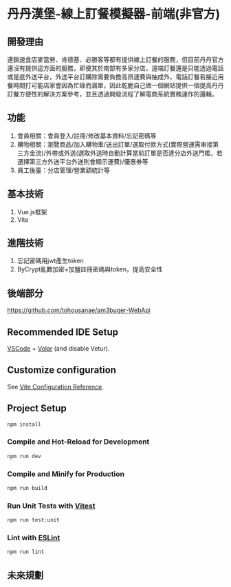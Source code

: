 # 丹丹漢堡-線上訂餐模擬器-前端(非官方)

## 開發理由
連鎖速食店麥當勞、肯德基、必勝客等都有提供線上訂餐的服務，但目前丹丹官方還沒有提供這方面的服務，即便其於南部有多家分店，遠端訂餐還是只能透過電話或是底外送平台，外送平台訂購除需要負擔高昂運費與抽成外，電話訂餐若接近用餐時間打可能店家會因為忙碌而漏單，因此乾脆自己做一個網站提供一個提高丹丹訂餐方便性的解決方案參考，並且透過開發流程了解電商系統實務運作的邏輯。

## 功能
1. 會員相關：會員登入/註冊/修改基本資料/忘記密碼等
2. 購物相關：瀏覽商品/加入購物車/送出訂單/選取付款方式(實際營運需串接第三方金流)/外帶或外送(選取外送時自動計算當前訂單是否達分店外送門檻，若選擇第三方外送平台外送則會顯示運費)/優惠券等
3. 員工後臺：分店管理/營業額統計等

## 基本技術
1. Vue.js框架
2. Vite

## 進階技術
1. 忘記密碼用jwt產生token
2. ByCrypt亂數加密+加鹽註冊密碼與token，提高安全性

## 後端部分

https://github.com/tohousanae/am3buger-WebApi

## Recommended IDE Setup

[VSCode](https://code.visualstudio.com/) + [Volar](https://marketplace.visualstudio.com/items?itemName=Vue.volar) (and disable Vetur).

## Customize configuration

See [Vite Configuration Reference](https://vitejs.dev/config/).

## Project Setup

```sh
npm install
```

### Compile and Hot-Reload for Development

```sh
npm run dev
```

### Compile and Minify for Production

```sh
npm run build
```

### Run Unit Tests with [Vitest](https://vitest.dev/)

```sh
npm run test:unit
```

### Lint with [ESLint](https://eslint.org/)

```sh
npm run lint
```
## 未來規劃
